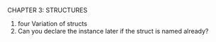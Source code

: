 CHAPTER 3: STRUCTURES 

1. four Variation of structs 
2. Can you declare the instance later if the struct is named already? 
